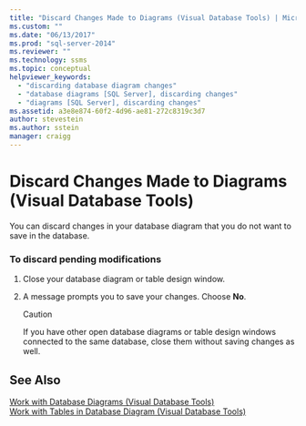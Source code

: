 ```yaml
---
title: "Discard Changes Made to Diagrams (Visual Database Tools) | Microsoft Docs"
ms.custom: ""
ms.date: "06/13/2017"
ms.prod: "sql-server-2014"
ms.reviewer: ""
ms.technology: ssms
ms.topic: conceptual
helpviewer_keywords: 
  - "discarding database diagram changes"
  - "database diagrams [SQL Server], discarding changes"
  - "diagrams [SQL Server], discarding changes"
ms.assetid: a3e8e874-60f2-4d96-ae81-272c8319c3d7
author: stevestein
ms.author: sstein
manager: craigg
---
```

# Discard Changes Made to Diagrams (Visual Database Tools)
  You can discard changes in your database diagram that you do not want to save in the database.  
  
### To discard pending modifications  
  
1.  Close your database diagram or table design window.  
  
2.  A message prompts you to save your changes. Choose **No**.  
  
    > [!CAUTION]  
    >  If you have other open database diagrams or table design windows connected to the same database, close them without saving changes as well.  
  
## See Also  
 [Work with Database Diagrams &#40;Visual Database Tools&#41;](visual-database-tools.md)   
 [Work with Tables in Database Diagram &#40;Visual Database Tools&#41;](work-with-tables-in-database-diagram-visual-database-tools.md)  
  
  
